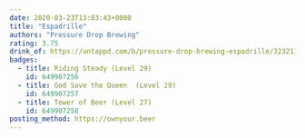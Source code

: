 ```yaml
---
date: 2020-03-23T13:03:43+0000
title: "Espadrille"
authors: "Pressure Drop Brewing"
rating: 3.75
drink_of: https://untappd.com/b/pressure-drop-brewing-espadrille/3232119
badges:
  - title: Riding Steady (Level 29)
    id: 649907256
  - title: God Save the Queen  (Level 29)
    id: 649907257
  - title: Tower of Beer (Level 27)
    id: 649907258
posting_method: https://ownyour.beer
---
```

